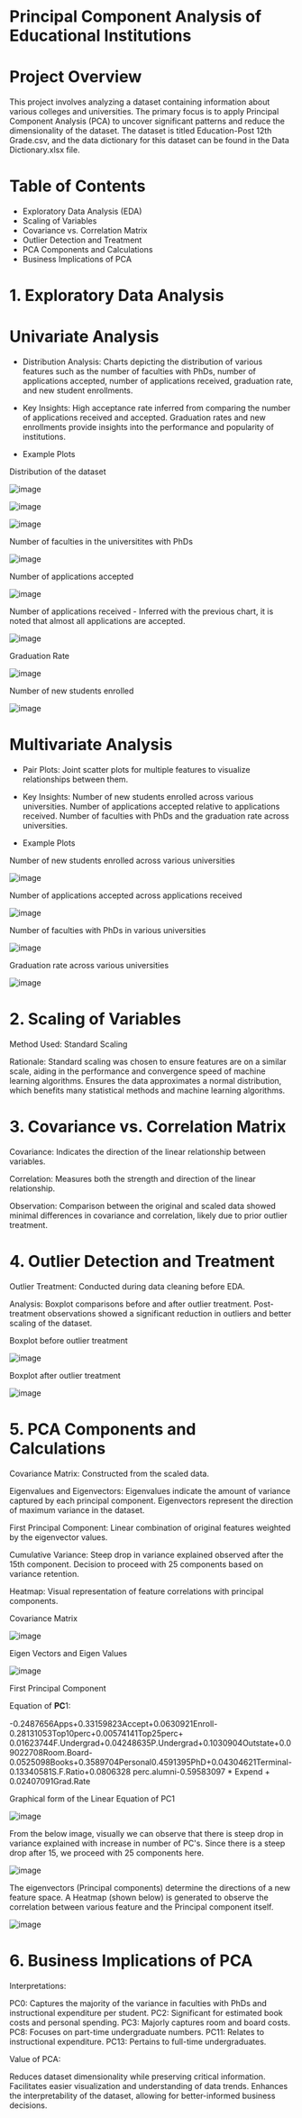 # Principal Component Analysis of Educational Institutions

# Project Overview
This project involves analyzing a dataset containing information about various colleges and universities. The primary focus is to apply Principal Component Analysis (PCA) to uncover significant patterns and reduce the dimensionality of the dataset. The dataset is titled Education-Post 12th Grade.csv, and the data dictionary for this dataset can be found in the Data Dictionary.xlsx file.

# Table of Contents
* Exploratory Data Analysis (EDA)
* Scaling of Variables
* Covariance vs. Correlation Matrix
* Outlier Detection and Treatment
* PCA Components and Calculations
* Business Implications of PCA

# 1. Exploratory Data Analysis 
# Univariate Analysis

* Distribution Analysis: Charts depicting the distribution of various features such as the number of faculties with PhDs, number of applications accepted, number of applications received, graduation rate, and new student enrollments.

* Key Insights:
High acceptance rate inferred from comparing the number of applications received and accepted.
Graduation rates and new enrollments provide insights into the performance and popularity of institutions.

* Example Plots

Distribution of the dataset

![image](https://github.com/nit-stack/Principal-Component-Analysis-of-Educational-Institutions/assets/174468592/b0023ef4-726b-4f30-b061-6623f1e2163d)

![image](https://github.com/nit-stack/Principal-Component-Analysis-of-Educational-Institutions/assets/174468592/bfec56f2-04ce-4054-a8c4-b18221917bd4)

![image](https://github.com/nit-stack/Principal-Component-Analysis-of-Educational-Institutions/assets/174468592/3382b6b0-1374-4e37-85e6-9aa7d75f8f07)

Number of faculties in the universitites with PhDs

![image](https://github.com/nit-stack/Principal-Component-Analysis-of-Educational-Institutions/assets/174468592/1f67b1b4-e58a-4a3b-8926-9ab52697c1da)

Number of applications accepted

![image](https://github.com/nit-stack/Principal-Component-Analysis-of-Educational-Institutions/assets/174468592/0a025f3a-c96b-48cf-a679-3e5d046b7b1c)

Number of applications received - Inferred with the previous chart, it is noted that almost all applications are accepted.

![image](https://github.com/nit-stack/Principal-Component-Analysis-of-Educational-Institutions/assets/174468592/7394462f-d77d-4790-84a0-3983f54e0c16)

Graduation Rate

![image](https://github.com/nit-stack/Principal-Component-Analysis-of-Educational-Institutions/assets/174468592/596eda7e-b8af-48d8-96fb-8007b03f93ed)

Number of new students enrolled

![image](https://github.com/nit-stack/Principal-Component-Analysis-of-Educational-Institutions/assets/174468592/c5ae9d6c-77ee-4355-a3b3-fa4d20273960)

# Multivariate Analysis

* Pair Plots: Joint scatter plots for multiple features to visualize relationships between them.
* Key Insights:
Number of new students enrolled across various universities.
Number of applications accepted relative to applications received.
Number of faculties with PhDs and the graduation rate across universities.

* Example Plots

Number of new students enrolled across various universities

![image](https://github.com/nit-stack/Principal-Component-Analysis-of-Educational-Institutions/assets/174468592/500f80c9-7294-47d9-a9b0-c564aec6e203)

Number of applications accepted across applications received

![image](https://github.com/nit-stack/Principal-Component-Analysis-of-Educational-Institutions/assets/174468592/d195e33a-5a4c-4cec-a34e-6dad580aed8c)

Number of faculties with PhDs in various universities

![image](https://github.com/nit-stack/Principal-Component-Analysis-of-Educational-Institutions/assets/174468592/7c2595b4-799e-4b77-92aa-4e42a49bd30d)

Graduation rate across various universities

![image](https://github.com/nit-stack/Principal-Component-Analysis-of-Educational-Institutions/assets/174468592/9396a911-39a4-4254-b128-ca0fa8d3142c)

# 2. Scaling of Variables

Method Used: Standard Scaling

Rationale:
Standard scaling was chosen to ensure features are on a similar scale, aiding in the performance and convergence speed of machine learning algorithms.
Ensures the data approximates a normal distribution, which benefits many statistical methods and machine learning algorithms.

# 3. Covariance vs. Correlation Matrix
Covariance: Indicates the direction of the linear relationship between variables.

Correlation: Measures both the strength and direction of the linear relationship.

Observation:
Comparison between the original and scaled data showed minimal differences in covariance and correlation, likely due to prior outlier treatment.

# 4. Outlier Detection and Treatment
Outlier Treatment: Conducted during data cleaning before EDA.

Analysis:
Boxplot comparisons before and after outlier treatment.
Post-treatment observations showed a significant reduction in outliers and better scaling of the dataset.

Boxplot before outlier treatment

![image](https://github.com/nit-stack/Principal-Component-Analysis-of-Educational-Institutions/assets/174468592/ba6acc2e-c40d-47e4-9559-8754a24f9620)

Boxplot after outlier treatment

![image](https://github.com/nit-stack/Principal-Component-Analysis-of-Educational-Institutions/assets/174468592/dc54a698-3452-406d-8a10-5b189fa7cae9)

# 5. PCA Components and Calculations
Covariance Matrix: Constructed from the scaled data.

Eigenvalues and Eigenvectors:
Eigenvalues indicate the amount of variance captured by each principal component.
Eigenvectors represent the direction of maximum variance in the dataset.

First Principal Component:
Linear combination of original features weighted by the eigenvector values.

Cumulative Variance:
Steep drop in variance explained observed after the 15th component.
Decision to proceed with 25 components based on variance retention.

Heatmap: Visual representation of feature correlations with principal components.

Covariance Matrix

![image](https://github.com/nit-stack/Principal-Component-Analysis-of-Educational-Institutions/assets/174468592/01e34f73-4df5-4490-8120-c6270c4f3a07)

Eigen Vectors and Eigen Values

![image](https://github.com/nit-stack/Principal-Component-Analysis-of-Educational-Institutions/assets/174468592/ab00e472-fafe-4649-870a-905a7d0c410c)

First Principal Component

Equation of 𝐏𝐂1: 

-0.2487656Apps+0.33159823Accept+0.0630921Enroll-0.28131053Top10perc+0.00574141Top25perc+ 0.01623744F.Undergrad+0.04248635P.Undergrad+0.1030904Outstate+0.09022708Room.Board-0.0525098Books+0.3589704Personal0.4591395PhD+0.04304621Terminal-0.13340581S.F.Ratio+0.0806328 perc.alumni-0.59583097 * Expend + 0.02407091Grad.Rate

Graphical form of the Linear Equation of PC1

![image](https://github.com/nit-stack/Principal-Component-Analysis-of-Educational-Institutions/assets/174468592/031ba977-61c0-404c-8b7c-115718aad82d)

From the below image, visually we can observe that there is steep drop in variance explained with increase in number of PC's. Since there is a steep drop after 15, we proceed with 25 components here.

![image](https://github.com/nit-stack/Principal-Component-Analysis-of-Educational-Institutions/assets/174468592/330b4229-bfed-4782-ba86-8421c8786245)

The eigenvectors (Principal components) determine the directions of a new feature space. A Heatmap (shown below) is generated to observe the correlation between various feature and the Principal component itself.

![image](https://github.com/nit-stack/Principal-Component-Analysis-of-Educational-Institutions/assets/174468592/f14aa05b-1f79-44d0-bd17-9b1b75275867)

# 6. Business Implications of PCA

Interpretations:

PC0: Captures the majority of the variance in faculties with PhDs and instructional expenditure per student.
PC2: Significant for estimated book costs and personal spending.
PC3: Majorly captures room and board costs.
PC8: Focuses on part-time undergraduate numbers.
PC11: Relates to instructional expenditure.
PC13: Pertains to full-time undergraduates.

Value of PCA:

Reduces dataset dimensionality while preserving critical information.
Facilitates easier visualization and understanding of data trends.
Enhances the interpretability of the dataset, allowing for better-informed business decisions.

